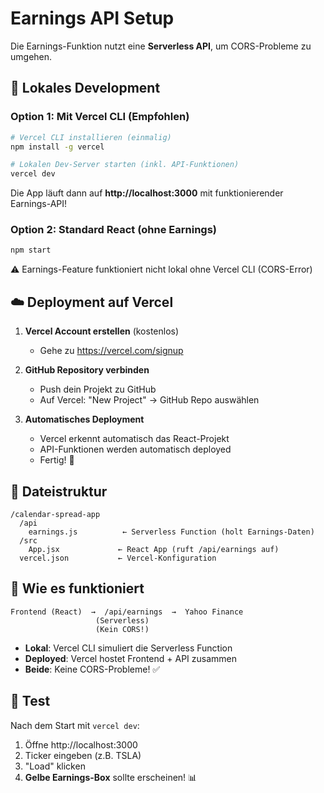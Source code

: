 # Earnings API Setup

Die Earnings-Funktion nutzt eine **Serverless API**, um CORS-Probleme zu umgehen.

## 🚀 Lokales Development

### Option 1: Mit Vercel CLI (Empfohlen)

```bash
# Vercel CLI installieren (einmalig)
npm install -g vercel

# Lokalen Dev-Server starten (inkl. API-Funktionen)
vercel dev
```

Die App läuft dann auf **http://localhost:3000** mit funktionierender Earnings-API!

### Option 2: Standard React (ohne Earnings)

```bash
npm start
```

⚠️ Earnings-Feature funktioniert nicht lokal ohne Vercel CLI (CORS-Error)

## ☁️ Deployment auf Vercel

1. **Vercel Account erstellen** (kostenlos)
   - Gehe zu https://vercel.com/signup

2. **GitHub Repository verbinden**
   - Push dein Projekt zu GitHub
   - Auf Vercel: "New Project" → GitHub Repo auswählen

3. **Automatisches Deployment**
   - Vercel erkennt automatisch das React-Projekt
   - API-Funktionen werden automatisch deployed
   - Fertig! 🎉

## 📂 Dateistruktur

```
/calendar-spread-app
  /api
    earnings.js          ← Serverless Function (holt Earnings-Daten)
  /src
    App.jsx             ← React App (ruft /api/earnings auf)
  vercel.json           ← Vercel-Konfiguration
```

## 🔧 Wie es funktioniert

```
Frontend (React)  →  /api/earnings  →  Yahoo Finance
                   (Serverless)
                   (Kein CORS!)
```

- **Lokal**: Vercel CLI simuliert die Serverless Function
- **Deployed**: Vercel hostet Frontend + API zusammen
- **Beide**: Keine CORS-Probleme! ✅

## 🎯 Test

Nach dem Start mit `vercel dev`:
1. Öffne http://localhost:3000
2. Ticker eingeben (z.B. TSLA)
3. "Load" klicken
4. **Gelbe Earnings-Box** sollte erscheinen! 📊

